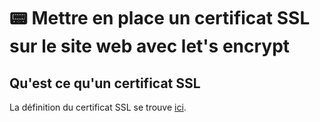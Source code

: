 # :pager: Mettre en place un certificat SSL sur le site web avec let's encrypt

## Qu'est ce qu'un certificat SSL

La définition du certificat SSL se trouve [ici](./definition.md#certificat-ssl).

